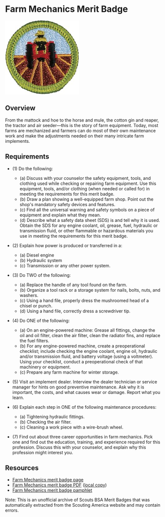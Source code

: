 

# Farm Mechanics Merit Badge

![Farm Mechanics Merit Badge](images/farm-mechanics-merit-badge.jpg)

## Overview



From the mattock and hoe to the horse and mule, the cotton gin and reaper, the tractor and air seeder—this is the story of farm equipment. Today, most farms are mechanized and farmers can do most of their own maintenance work and make the adjustments needed on their many intricate farm implements.

## Requirements

* (1) Do the following:
    * (a) Discuss with your counselor the safety equipment, tools, and clothing used while checking or repairing farm equipment. Use this equipment, tools, and/or clothing (when needed or called for) in meeting the requirements for this merit badge.
    * (b) Draw a plan showing a well-equipped farm shop. Point out the shop's mandatory safety devices and features.
    * (c) Find all the universal warning and safety symbols on a piece of equipment and explain what they mean.
    * (d) Describe what a safety data sheet (SDS) is and tell why it is used. Obtain the SDS for any engine coolant, oil, grease, fuel, hydraulic or transmission fluid, or other flammable or hazardous materials you use in meeting the requirements for this merit badge.


* (2) Explain how power is produced or transferred in a:
    * (a) Diesel engine
    * (b) Hydraulic system
    * (c) Transmission or any other power system.


* (3) Do TWO of the following:
    * (a) Replace the handle of any tool found on the farm.
    * (b) Organize a tool rack or a storage system for nails, bolts, nuts, and washers.
    * (c) Using a hand file, properly dress the mushroomed head of a chisel or punch.
    * (d) Using a hand file, correctly dress a screwdriver tip.


* (4) Do ONE of the following:
    * (a) On an engine-powered machine: Grease all fittings, change the oil and oil filter, clean the air filter, clean the radiator fins, and replace the fuel filters.
    * (b) For any engine-powered machine, create a preoperational checklist; include checking the engine coolant, engine oil, hydraulic and/or transmission fluid, and battery voltage (using a voltmeter). Using your checklist, conduct a preoperational check of that machinery or equipment.
    * (c) Prepare any farm machine for winter storage.


* (5) Visit an implement dealer. Interview the dealer technician or service manager for hints on good preventive maintenance. Ask why it is important, the costs, and what causes wear or damage. Report what you learn.
* (6) Explain each step in ONE of the following maintenance procedures:
    * (a) Tightening hydraulic fittings.
    * (b) Checking the air filter.
    * (c) Cleaning a work piece with a wire-brush wheel.


* (7) Find out about three career opportunities in farm mechanics. Pick one and find out the education, training, and experience required for this profession. Discuss this with your counselor, and explain why this profession might interest you.


## Resources

- [Farm Mechanics merit badge page](https://www.scouting.org/merit-badges/farm-mechanics/)
- [Farm Mechanics merit badge PDF](https://filestore.scouting.org/filestore/Merit_Badge_ReqandRes/Pamphlets/Farm%20Mechanics_2024.pdf) ([local copy](files/farm-mechanics-merit-badge.pdf))
- [Farm Mechanics merit badge pamphlet](https://www.scoutshop.org/bsa-farm-mechanics-merit-badge-pamphlet-661046.html)

Note: This is an unofficial archive of Scouts BSA Merit Badges that was automatically extracted from the Scouting America website and may contain errors.